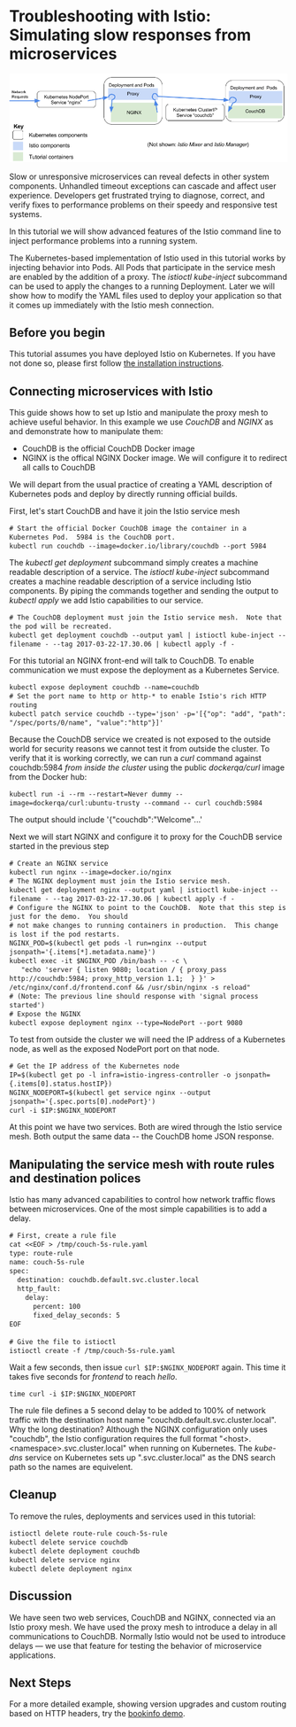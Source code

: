 # Troubleshooting with Istio: Simulating slow responses from microservices

![Fault Injection](fault-injection.png)

Slow or unresponsive microservices can reveal defects in other system components.  Unhandled timeout
exceptions can cascade and affect user experience.  Developers get frustrated trying to diagnose, correct,
and verify fixes to performance problems on their speedy and responsive test systems.

In this tutorial we will show advanced features of the Istio command line to inject performance problems into
a running system.

The Kubernetes-based implementation of Istio used in this tutorial works by injecting behavior
into Pods.  All Pods that participate in the service mesh are enabled by the addition of a proxy.
The _istioctl kube-inject_ subcommand can be used to apply the changes to a running Deployment.
Later we will show how to modify the YAML files used to deploy your application so that it comes
up immediately with the Istio mesh connection.

## Before you begin

This tutorial assumes you have deployed Istio on Kubernetes.  If you have not done so, please first
follow [the installation instructions](../INSTALL.md).

## Connecting microservices with Istio

This guide shows how to set up Istio and manipulate the proxy mesh to achieve useful behavior.
In this example we use *CouchDB* and *NGINX* as and demonstrate how to manipulate them:

* CouchDB is the official CouchDB Docker image
* NGINX is the offical NGINX Docker image.  We will configure it to redirect all calls to CouchDB

We will depart from the usual practice of creating a YAML description of Kubernetes pods and deploy
by directly running official builds.

First, let's start CouchDB and have it join the Istio service mesh

```
# Start the official Docker CouchDB image the container in a Kubernetes Pod.  5984 is the CouchDB port.
kubectl run couchdb --image=docker.io/library/couchdb --port 5984
```

The _kubectl get deployment_ subcommand simply creates a machine readable description of a service.  The _istioctl kube-inject_ subcommand creates a machine readable description of a service including Istio components.  By piping the commands together and sending the output to _kubectl apply_ we add Istio capabilities to our service.

```
# The CouchDB deployment must join the Istio service mesh.  Note that the pod will be recreated.
kubectl get deployment couchdb --output yaml | istioctl kube-inject --filename - --tag 2017-03-22-17.30.06 | kubectl apply -f -
```

For this tutorial an NGINX front-end will talk to CouchDB.  To enable communication we must expose the deployment as a Kubernetes Service.

```
kubectl expose deployment couchdb --name=couchdb
# Set the port name to http or http-* to enable Istio's rich HTTP routing
kubectl patch service couchdb --type='json' -p='[{"op": "add", "path": "/spec/ports/0/name", "value":"http"}]'
```

Because the CouchDB service we created is not exposed to the outside world for security reasons
we cannot test it from outside the cluster.  To verify that it is working correctly, we can run
a _curl_ command against couchdb:5984 *from inside the cluster* using the public _dockerqa/curl_
image from the Docker hub:

```
kubectl run -i --rm --restart=Never dummy --image=dockerqa/curl:ubuntu-trusty --command -- curl couchdb:5984
```

The output should include '{"couchdb":"Welcome"...'

Next we will start NGINX and configure it to proxy for the CouchDB service started in the previous step

```
# Create an NGINX service
kubectl run nginx --image=docker.io/nginx
# The NGINX deployment must join the Istio service mesh.
kubectl get deployment nginx --output yaml | istioctl kube-inject --filename - --tag 2017-03-22-17.30.06 | kubectl apply -f -
# Configure the NGINX to point to the CouchDB.  Note that this step is just for the demo.  You should
# not make changes to running containers in production.  This change is lost if the pod restarts.
NGINX_POD=$(kubectl get pods -l run=nginx --output jsonpath='{.items[*].metadata.name}')
kubectl exec -it $NGINX_POD /bin/bash -- -c \
   "echo 'server { listen 9080; location / { proxy_pass http://couchdb:5984; proxy_http_version 1.1;  } }' > /etc/nginx/conf.d/frontend.conf && /usr/sbin/nginx -s reload"
# (Note: The previous line should response with 'signal process started')
# Expose the NGINX
kubectl expose deployment nginx --type=NodePort --port 9080
```

To test from outside the cluster we will need the IP address of a Kubernetes node, as well
as the exposed NodePort port on that node.

```
# Get the IP address of the Kubernetes node
IP=$(kubectl get po -l infra=istio-ingress-controller -o jsonpath={.items[0].status.hostIP})
NGINX_NODEPORT=$(kubectl get service nginx --output jsonpath='{.spec.ports[0].nodePort}')
curl -i $IP:$NGINX_NODEPORT
```

At this point we have two services.  Both are wired through the Istio service mesh.  Both output the same data -- the CouchDB home JSON response.

## Manipulating the service mesh with route rules and destination polices

Istio has many advanced capabilities to control how network traffic flows between microservices.  One of the
most simple capabilities is to add a delay.

```
# First, create a rule file
cat <<EOF > /tmp/couch-5s-rule.yaml
type: route-rule
name: couch-5s-rule
spec:
  destination: couchdb.default.svc.cluster.local
  http_fault:
    delay:
      percent: 100
      fixed_delay_seconds: 5
EOF

# Give the file to istioctl
istioctl create -f /tmp/couch-5s-rule.yaml
```

Wait a few seconds, then issue `curl $IP:$NGINX_NODEPORT` again.  This time it takes five seconds for *frontend* to reach *hello*.

```
time curl -i $IP:$NGINX_NODEPORT
```

The rule file defines a 5 second delay to be added to 100% of network traffic with the destination host name 
"couchdb.default.svc.cluster.local".  Why the long destination?  Although the NGINX configuration only uses "couchdb", the Istio configuration
requires the full format "&lt;host&gt;.&lt;namespace&gt;.svc.cluster.local" when running on Kubernetes.  The _kube-dns_ service on
Kubernetes sets up "<namespace>.svc.cluster.local" as the DNS search path so the names are equivelent.

## Cleanup

To remove the rules, deployments and services used in this tutorial:

```
istioctl delete route-rule couch-5s-rule
kubectl delete service couchdb
kubectl delete deployment couchdb
kubectl delete service nginx
kubectl delete deployment nginx
```


## Discussion

We have seen two web services, CouchDB and NGINX, connected via an Istio proxy mesh.  We have
used the proxy mesh to introduce a delay in all communications to CouchDB.  Normally Istio would
not be used to introduce delays &mdash; we use that feature for testing the behavior of microservice
applications.

## Next Steps

For a more detailed example, showing version upgrades and custom routing based on HTTP headers, try the
[bookinfo demo](../demos/apps/bookinfo/README.md).
